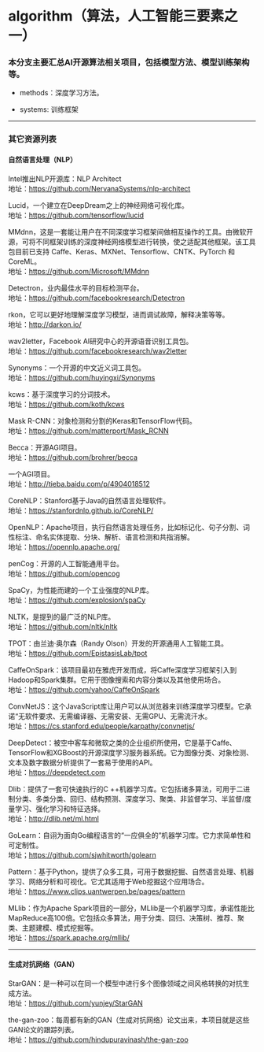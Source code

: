 # algorithm（算法，人工智能三要素之一）

### 本分支主要汇总AI开源算法相关项目，包括模型方法、模型训练架构等。

* methods：深度学习方法。

* systems: 训练框架
---

### 其它资源列表
#### 自然语言处理（NLP）

Intel推出NLP开源库：NLP Architect </br>
地址：https://github.com/NervanaSystems/nlp-architect

Lucid，一个建立在DeepDream之上的神经网络可视化库。</br>
地址：https://github.com/tensorflow/lucid

MMdnn，这是一套能让用户在不同深度学习框架间做相互操作的工具。由微软开源，可将不同框架训练的深度神经网络模型进行转换，使之适配其他框架。该工具包目前已支持 Caffe、Keras、MXNet、Tensorflow、CNTK、PyTorch 和 CoreML。</br>
地址：https://github.com/Microsoft/MMdnn

Detectron，业内最佳水平的目标检测平台。</br>
地址：https://github.com/facebookresearch/Detectron

rkon，它可以更好地理解深度学习模型，进而调试故障，解释决策等等。</br>
地址：http://darkon.io/

wav2letter，Facebook AI研究中心的开源语音识别工具包。</br>
地址：https://github.com/facebookresearch/wav2letter


Synonyms：一个开源的中文近义词工具包。</br>
地址：https://github.com/huyingxi/Synonyms

kcws：基于深度学习的分词技术。</br>
地址：https://github.com/koth/kcws

Mask R-CNN：对象检测和分割的Keras和TensorFlow代码。</br>
地址：https://github.com/matterport/Mask_RCNN

Becca：开源AGI项目。</br>
地址：https://github.com/brohrer/becca

一个AGI项目。</br>
地址：http://tieba.baidu.com/p/4904018512

CoreNLP：Stanford基于Java的自然语言处理软件。</br>
地址：https://stanfordnlp.github.io/CoreNLP/

OpenNLP：Apache项目，执行自然语言处理任务，比如标记化、句子分割、词性标注、命名实体提取、分块、解析、语言检测和共指消解。</br>
地址：https://opennlp.apache.org/

penCog：开源的人工智能通用平台。</br>
地址：https://github.com/opencog

SpaCy，为性能而建的一个工业强度的NLP库。</br>
地址：https://github.com/explosion/spaCy

NLTK，是提到的最广泛的NLP库。</br>
地址：https://github.com/nltk/nltk

TPOT：由兰迪·奥尔森（Randy Olson）开发的开源通用人工智能工具。</br>
地址：https://github.com/EpistasisLab/tpot

CaffeOnSpark：该项目最初在雅虎开发而成，将Caffe深度学习框架引入到Hadoop和Spark集群。它用于图像搜索和内容分类以及其他使用场合。</br>
地址：https://github.com/yahoo/CaffeOnSpark

ConvNetJS：这个JavaScript库让用户可以从浏览器来训练深度学习模型。它承诺“无软件要求、无需编译器、无需安装、无需GPU、无需流汗水。</br>
地址：https://cs.stanford.edu/people/karpathy/convnetjs/

DeepDetect：被空中客车和微软之类的企业组织所使用，它是基于Caffe、TensorFlow和XGBoost的开源深度学习服务器系统。它为图像分类、对象检测、文本及数字数据分析提供了一套易于使用的API。</br>
地址：https://deepdetect.com

Dlib：提供了一套可快速执行的C ++机器学习库。它包括诸多算法，可用于二进制分类、多类分类、回归、结构预测、深度学习、聚类、非监督学习、半监督/度量学习、强化学习和特征选择。</br>
地址：http://dlib.net/ml.html

GoLearn：自诩为面向Go编程语言的“一应俱全的”机器学习库。它力求简单性和可定制性。</br>
地址；https://github.com/sjwhitworth/golearn

Pattern：基于Python，提供了众多工具，可用于数据挖掘、自然语言处理、机器学习、网络分析和可视化。它尤其适用于Web挖掘这个应用场合。</br>
地址：https://www.clips.uantwerpen.be/pages/pattern

MLlib：作为Apache Spark项目的一部分，MLlib是一个机器学习库，承诺性能比MapReduce高100倍。它包括众多算法，用于分类、回归、决策树、推荐、聚类、主题建模、模式挖掘等。</br>
地址：https://spark.apache.org/mllib/

---
#### 生成对抗网络（GAN）
StarGAN：是一种可以在同一个模型中进行多个图像领域之间风格转换的对抗生成方法。</br>
地址：https://github.com/yunjey/StarGAN

the-gan-zoo：每周都有新的GAN（生成对抗网络）论文出来，本项目就是这些GAN论文的跟踪列表。</br>
地址：https://github.com/hindupuravinash/the-gan-zoo



